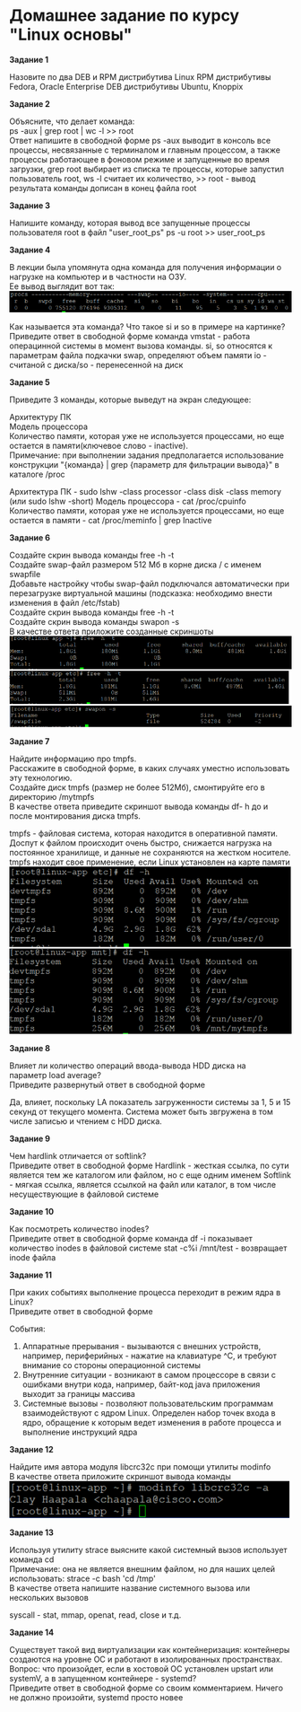 # Домашнее задание по курсу "Linux основы"


**Задание 1**

Назовите по два DEB и RPM дистрибутива Linux
RPM дистрибутивы Fedora, Oracle Enterprise
DEB дистрибутивы Ubuntu, Knoppix

**Задание 2**

Объясните, что делает команда:  
ps -aux | grep root | wc -l >> root  
Ответ напишите в свободной форме
ps -aux выводит в консоль все процессы, несвязанные с терминалом и главным процессом, а также процессы работающее в фоновом режиме и запущенные во время загрузки, 
grep root выбирает из списка те процессы, которые запустил пользователь root, 
ws -l считает их количество, >> root - вывод результата команды дописан в конец файла root

**Задание 3**

Напишите команду, которая вывод все запущенные процессы пользователя root в файл "user_root_ps"
ps -u root >> user_root_ps

**Задание 4**

В лекции была упомянута одна команда для получения информации о нагрузке на компьютер и в частности на ОЗУ.  
Ее вывод выглядит вот так:  
![](/Picture/q1.png)

Как называется эта команда? Что такое si и so в примере на картинке?  
Приведите ответ в свободной форме
команда vmstat - работа операцинной системы в момент вызова команды.
si, so относятся к параметрам файла подкачки swap, определяют объем памяти io - считаной с диска/so - перенесенной на диск

**Задание 5**

Приведите 3 команды, которые выведут на экран следующее:  

Архитектуру ПК  
Модель процессора  
Количество памяти, которая уже не используется процессами, но еще остается в памяти(ключевое слово - inactive).  
Примечание: при выполнении задания предполагается использование конструкции "{команда} | grep {параметр для фильтрации вывода}" в каталоге /proc

Архитектура ПК - sudo lshw -class processor -class disk -class memory (или sudo lshw -short)
Модель процессора - cat /proc/cpuinfo
Количество памяти, которая уже не используется процессами, но еще остается в памяти - cat /proc/meminfo | grep Inactive

**Задание 6**

Создайте скрин вывода команды free -h -t  
Создайте swap-файл размером 512 Мб в корне диска / с именем swapfile  
Добавьте настройку чтобы swap-файл подключался автоматически при перезагрузке виртуальной машины (подсказка: необходимо внести изменения в файл /etc/fstab)  
Создайте скрин вывода команды free -h -t  
Создайте скрин вывода команды swapon -s  
В качестве ответа приложите созданные скриншоты
![](/Picture/q6_1.png)
![](/Picture/q6_2.png)
![](/Picture/q6_3.png)

**Задание 7**

Найдите информацию про tmpfs.  
Расскажите в свободной форме, в каких случаях уместно использовать эту технологию.  
Создайте диск tmpfs (размер не более 512Мб), смонтируйте его в директорию /mytmpfs  
В качестве ответа приведите скриншот вывода команды df- h до и после монтирования диска tmpfs.

tmpfs - файловая система, которая находится в оперативной памяти. Доспут к файлом происходит очень быстро,
снижается нагрузка на постоянное хранилище, и данные не сохраняются на жестком носителе.
tmpfs находит свое применение, если Linux установлен на карте памяти
![](/Picture/q7_1.png)
![](/Picture/q7_2.png)


**Задание 8**

Влияет ли количество операций ввода-вывода HDD диска на параметр load average?  
Приведите развернутый ответ в свободной форме

Да, влияет, поскольку LA показатель загруженности системы за 1, 5 и 15 секунд от текущего момента.
Система может быть звгружена в том числе записью и чтением с HDD диска. 


**Задание 9**

Чем hardlink отличается от softlink?  
Приведите ответ в свободной форме
Hardlink - жесткая ссылка, по сути является тем же каталогом или файлом, но с еще одним именем
Softlink - мягкая ссылка, является ссылкой на файл или каталог, в том числе несуществующие в файловой системе

**Задание 10**

Как посмотреть количество inodes?  
Приведите ответ в свободной форме
команда df -i показывает количество inodes в файловой системе
stat -c%i /mnt/test - возвращает inode файла

**Задание 11**

При каких событиях выполнение процесса переходит в режим ядра в Linux?  
Приведите ответ в свободной форме

События:
1. Аппаратные прерывания - вызываются с внешних устройств, например, периферийных - нажатие на клавиатуре ^C, 
и требуют внимание со стороны операционной системы
2. Внутренние ситуации - возникают в самом процессоре в связи с ошибками внутри кода, например, байт-код java приложения выходит за границы массива
3. Системные вызовы - позволяют пользовательским программам взаимодействуют с ядром Linux. 
Определен набор точек входа в ядро, обращение к которым ведет изменения в работе процесса и выполнение инструкций ядра 

**Задание 12**

Найдите имя автора модуля libcrc32c при помощи утилиты modinfo  
В качестве ответа приложите скриншот вывода команды
![](/Picture/q12.png)

**Задание 13**

Используя утилиту strace выясните какой системный вызов использует команда cd  
Примечание: она не является внешним файлом, но для наших целей использовать: strace -c bash 'cd /tmp'  
В качестве ответа напишите название системного вызова или нескольких вызовов

syscall - stat, mmap, openat, read, close и т.д.

**Задание 14**

Существует такой вид виртуализации как контейнеризация: контейнеры создаются на уровне ОС и работают в изолированных пространствах.  
Вопрос: что произойдет, если в хостовой ОС установлен upstart или systemV, а в запущенном контейнере - systemd?  
Приведите ответ в свободной форме со своим комментарием.
Ничего не должно произойти, systemd просто новее 
